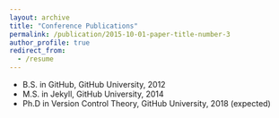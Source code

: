 ```yaml
---
layout: archive
title: "Conference Publications"
permalink: /publication/2015-10-01-paper-title-number-3
author_profile: true
redirect_from:
  - /resume
---
```

* B.S. in GitHub, GitHub University, 2012
* M.S. in Jekyll, GitHub University, 2014
* Ph.D in Version Control Theory, GitHub University, 2018 (expected)
